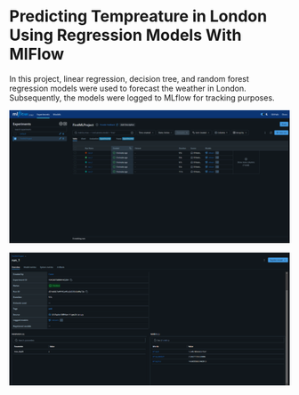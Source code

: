 
# Predicting Tempreature in London Using Regression Models With MlFlow


In this project, linear regression, decision tree, and random forest regression models were used to forecast the weather in London. Subsequently, the models were logged to MLflow for tracking purposes.

![image_1](/pics/img.png)


![image_2](/pics/img_1.png)